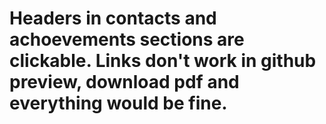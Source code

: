# Headers in contacts and achoevements sections are clickable. Links don't work in github preview, download pdf and everything would be fine.
